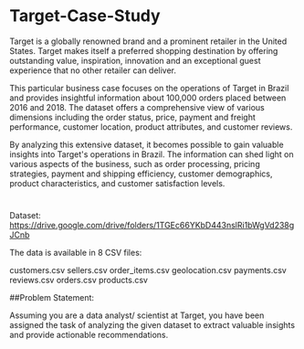# Target-Case-Study
Target is a globally renowned brand and a prominent retailer in the United States. Target makes itself a preferred shopping destination by offering outstanding value, inspiration, innovation and an exceptional guest experience that no other retailer can deliver.

This particular business case focuses on the operations of Target in Brazil and provides insightful information about 100,000 orders placed between 2016 and 2018. The dataset offers a comprehensive view of various dimensions including the order status, price, payment and freight performance, customer location, product attributes, and customer reviews.

By analyzing this extensive dataset, it becomes possible to gain valuable insights into Target's operations in Brazil. The information can shed light on various aspects of the business, such as order processing, pricing strategies, payment and shipping efficiency, customer demographics, product characteristics, and customer satisfaction levels.

#
Dataset: https://drive.google.com/drive/folders/1TGEc66YKbD443nslRi1bWgVd238gJCnb <br/>

The data is available in 8 CSV files:

customers.csv sellers.csv order_items.csv geolocation.csv payments.csv reviews.csv orders.csv products.csv

##Problem Statement:

Assuming you are a data analyst/ scientist at Target, you have been assigned the task of analyzing the given dataset to extract valuable insights and provide actionable recommendations.
